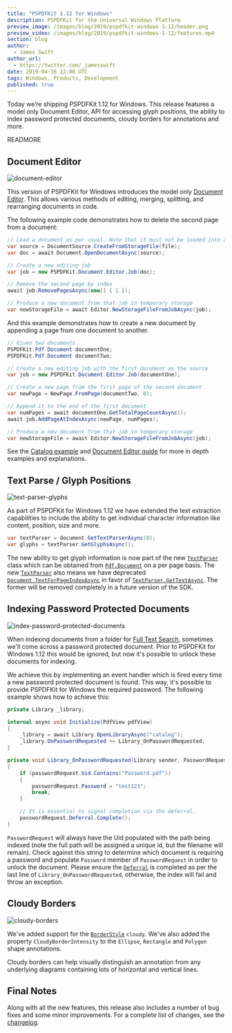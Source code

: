 ```yaml
---
title: "PSPDFKit 1.12 for Windows"
description: PSPDFKit for the Universal Windows Platform
preview_image: /images/blog/2019/pspdfkit-windows-1-12/header.png
preview_video: /images/blog/2019/pspdfkit-windows-1-12/features.mp4
section: blog
author:
  - James Swift
author_url:
  - https://twitter.com/_jamesswift
date: 2019-04-16 12:00 UTC
tags: Windows, Products, Development
published: true
---
```


Today we’re shipping PSPDFKit 1.12 for Windows. This release features a model only Document Editor, API for accessing glyph positions, the ability to index password protected documents, cloudy borders for annotations and more.

READMORE

## Document Editor

![document-editor](/images/blog/2019/pspdfkit-windows-1-12/document-editor.png)

This version of PSPDFKit for Windows introduces the model only [Document Editor][document-editor]. This allows various methods of editing, merging, splitting, and rearranging documents in code.

The following example code demonstrates how to delete the second page from a document:

```csharp
// Load a document as per usual. Note that it must not be loaded into a `PdfView`.
var source = DocumentSource.CreateFromStorageFile(file);
var doc = await Document.OpenDocumentAsync(source);

// Create a new editing job
var job = new PSPDFKit.Document.Editor.Job(doc);

// Remove the second page by index
await job.RemovePagesAsync(new[] { 1 });

// Produce a new document from that job in temporary storage
var newStorageFile = await Editor.NewStorageFileFromJobAsync(job);
```

And this example demonstrates how to create a new document by appending a page from one document to another.

```csharp
// Given two documents
PSPDFKit.Pdf.Document documentOne;
PSPDFKit.Pdf.Document documentTwo;

// Create a new editing job with the first document as the source
var job = new PSPDFKit.Document.Editor.Job(documentOne);

// Create a new page from the first page of the second document
var newPage = NewPage.FromPage(documentTwo, 0);

// Append it to the end of the first document
var numPages = await documentOne.GetTotalPageCountAsync();
await job.AddPageAtIndexAsync(newPage, numPages);

// Produce a new document from that job in temporary storage
var newStorageFile = await Editor.NewStorageFileFromJobAsync(job);
```

See the [Catalog example][catalog] and [Document Editor guide][document-editor] for more in depth examples and explanations.

## Text Parse / Glyph Positions

![text-parser-glyphs](/images/blog/2019/pspdfkit-windows-1-12/glyphs.png)

As part of PSPDFKit for Windows 1.12 we have extended the text extraction capabilities to include the ability to get individual character information like content, position, size and more.

```csharp
var textParser = document.GetTextParserAsync(0);
var glyphs = textParser.GetGlyphsAsync();
```

The new ability to get glyph information is now part of the new [`TextParser`][text-parser] class which can be obtained from [`Pdf.Document`][document] on a per page basis. The new [`TextParser`][text-parser] also means we have deprecated [`Document.TextForPageIndexAsync`][text-for-page-index] in favor of [`TextParser.GetTextAsync`][text-parser-get-text]. The former will be removed completely in a future version of the SDK.

## Indexing Password Protected Documents

![index-password-protected-documents](/images/blog/2019/pspdfkit-windows-1-12/index-password-protected-documents.png)

When indexing documents from a folder for [Full Text Search][full-text-search], sometimes we'll come across a password protected document. Prior to PSPDFKit for Windows 1.12 this would be ignored, but now it's possible to unlock these documents for indexing.

We achieve this by implementing an event handler which is fired every time a new password protected document is found. This way, it's possible to provide PSPDFKit for Windows the required password. The following example shows how to achieve this:

```csharp
private Library _library;

internal async void Initialize(PdfView pdfView)
{
    _library = await Library.OpenLibraryAsync("catalog");
    _library.OnPasswordRequested += Library_OnPasswordRequested;
}

private void Library_OnPasswordRequested(Library sender, PasswordRequest passwordRequest)
{
    if (passwordRequest.Uid.Contains("Password.pdf"))
    {
        passwordRequest.Password = "test123";
        break;
    }

    // It is essential to signal completion via the deferral.
    passwordRequest.Deferral.Complete();
}
```

`PasswordRequest` will always have the Uid populated with the path being indexed (note the full path will be assigned a unique id, but the filename will remain). Check against this string to determine which document is requiring a password and populate `Password` member of `PasswordRequest` in order to unlock the document. Please ensure the [`Deferral`][deferral] is completed as per the last line of `Library_OnPasswordRequested`, otherwise, the index will fail and throw an exception.

## Cloudy Borders

![cloudy-borders](/images/blog/2019/pspdfkit-windows-1-12/cloudy-borders.png)

We've added support for the [`BorderStyle`][border-style] `cloudy`. We've also added the property `CloudyBorderIntensity` to the `Ellipse`, `Rectangle` and `Polygon` shape annotations.

Cloudy borders can help visually distinguish an annotation from any underlying diagrams containing lots of horizontal and vertical lines.

## Final Notes

Along with all the new features, this release also includes a number of bug fixes and some minor improvements. For a complete list of changes, see the [changelog][].

[catalog]: /api/windows/Catalog/Catalog.html
[document-editor]: /guides/windows/current/features/document-editor/
[text-for-page-index]: /api/windows/PSPDFKit/PSPDFKit.Pdf.Document.html#PSPDFKit_Pdf_Document_TextForPageIndexAsync_System_Int32_
[text-parser]: /api/windows/PSPDFKit/PSPDFKit.Pdf.TextParser.html
[text-parser-get-text]: /api/windows/PSPDFKit/PSPDFKit.Pdf.TextParser.html#PSPDFKit_Pdf_TextParser_GetTextAsync
[document]: /api/windows/PSPDFKit/PSPDFKit.Pdf.Document.html
[changelog]: /changelog/windows/#1.12.0
[pdfview]: /api/windows/PSPDFKit/PSPDFKit.UI.PdfView.html
[full-text-search]: /guides/windows/current/features/indexed-full-text-search/
[deferral]: https://docs.microsoft.com/en-us/uwp/api/windows.foundation.deferral
[border-style]: /api/windows/PSPDFKit/PSPDFKit.Pdf.Annotation.BorderStyle.html
